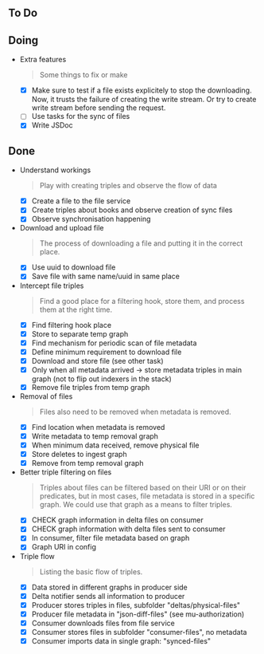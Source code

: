 ## To Do


## Doing

- Extra features
    > Some things to fix or make
    * [x] Make sure to test if a file exists explicitely to stop the downloading. Now, it trusts the failure of creating the write stream. Or try to create write stream before sending the request.
    * [ ] Use tasks for the sync of files
    * [x] Write JSDoc

## Done

- Understand workings
    > Play with creating triples and observe the flow of data
    * [x] Create a file to the file service
    * [x] Create triples about books and observe creation of sync files
    * [x] Observe synchronisation happening
- Download and upload file
    > The process of downloading a file and putting it in the correct place.
    * [x] Use uuid to download file
    * [x] Save file with same name/uuid in same place
- Intercept file triples
    > Find a good place for a filtering hook, store them, and process them at the right time.
    * [x] Find filtering hook place
    * [x] Store to separate temp graph
    * [x] Find mechanism for periodic scan of file metadata
    * [x] Define minimum requirement to download file
    * [x] Download and store file (see other task)
    * [x] Only when all metadata arrived -> store metadata triples in main graph (not to flip out indexers in the stack)
    * [x] Remove file triples from temp graph
- Removal of files
    > Files also need to be removed when metadata is removed.
    * [x] Find location when metadata is removed
    * [x] Write metadata to temp removal graph
    * [x] When minimum data received, remove physical file
    * [x] Store deletes to ingest graph
    * [x] Remove from temp removal graph
- Better triple filtering on files
    > Triples about files can be filtered based on their URI or on their predicates, but in most cases, file metadata is stored in a specific graph. We could use that graph as a means to filter triples.
    * [x] CHECK graph information in delta files on consumer
    * [x] CHECK  graph information with delta files sent to consumer
    * [x] In consumer, filter file metadata based on graph
    * [x] Graph URI in config
- Triple flow
    > Listing the basic flow of triples.
    * [x] Data stored in different graphs in producer side
    * [x] Delta notifier sends all information to producer
    * [x] Producer stores triples in files, subfolder "deltas/physical-files"
    * [x] Producer file metadata in "json-diff-files" (see mu-authorization)
    * [x] Consumer downloads files from file service
    * [x] Consumer stores files in subfolder "consumer-files", no metadata
    * [x] Consumer imports data in single graph: "synced-files"
